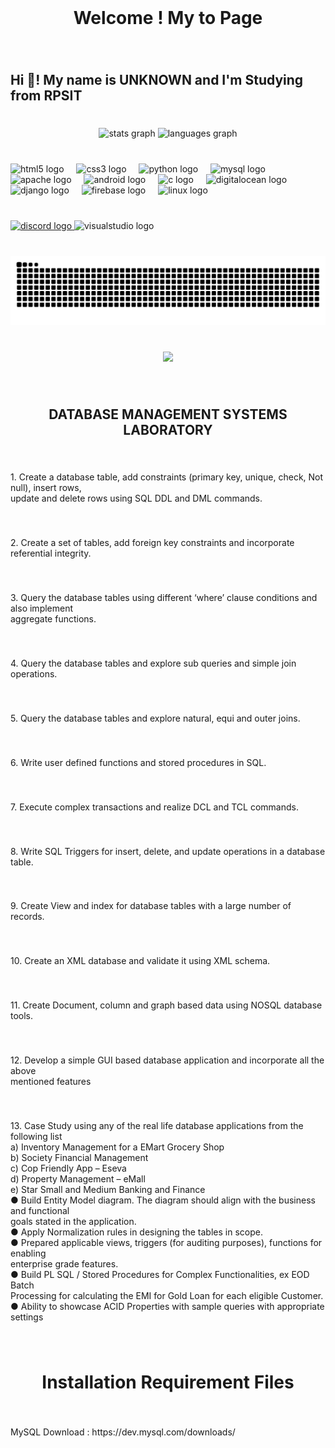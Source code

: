 <br clear="both">

<h1 align="center">Welcome ! My to Page</h1>

###

<br clear="both">

<h2 align="left">Hi 👋! My name is UNKNOWN and I'm Studying from RPSIT</h2>

###

<br clear="both">

<div align="center">
  <img src="https://github-readme-stats.vercel.app/api?username=UNKNOWNhacking&hide_title=false&hide_rank=false&show_icons=true&include_all_commits=true&count_private=true&disable_animations=false&theme=radical&locale=en&hide_border=false&custom_title=PUGALMANI%20A" height="120" alt="stats graph"  />
  <img src="https://github-readme-stats.vercel.app/api/top-langs?username=UNKNOWNhacking&locale=en&hide_title=false&layout=compact&card_width=320&langs_count=10&theme=radical&hide_border=false" height="110" alt="languages graph"  />
</div>

###

<br clear="both">

<div align="left">
  <img src="https://cdn.jsdelivr.net/gh/devicons/devicon/icons/html5/html5-original.svg" height="30" alt="html5 logo"  />
  <img width="12" />
  <img src="https://cdn.jsdelivr.net/gh/devicons/devicon/icons/css3/css3-original.svg" height="30" alt="css3 logo"  />
  <img width="12" />
  <img src="https://cdn.jsdelivr.net/gh/devicons/devicon/icons/python/python-original.svg" height="30" alt="python logo"  />
  <img width="12" />
  <img src="https://cdn.jsdelivr.net/gh/devicons/devicon/icons/mysql/mysql-original.svg" height="30" alt="mysql logo"  />
  <img width="12" />
  <img src="https://cdn.jsdelivr.net/gh/devicons/devicon/icons/apache/apache-original.svg" height="30" alt="apache logo"  />
  <img width="12" />
  <img src="https://cdn.jsdelivr.net/gh/devicons/devicon/icons/android/android-original.svg" height="30" alt="android logo"  />
  <img width="12" />
  <img src="https://cdn.jsdelivr.net/gh/devicons/devicon/icons/c/c-original.svg" height="30" alt="c logo"  />
  <img width="12" />
  <img src="https://cdn.jsdelivr.net/gh/devicons/devicon/icons/digitalocean/digitalocean-original.svg" height="30" alt="digitalocean logo"  />
  <img width="12" />
  <img src="https://cdn.jsdelivr.net/gh/devicons/devicon/icons/django/django-plain.svg" height="30" alt="django logo"  />
  <img width="12" />
  <img src="https://cdn.jsdelivr.net/gh/devicons/devicon/icons/firebase/firebase-plain.svg" height="30" alt="firebase logo"  />
  <img width="12" />
  <img src="https://cdn.jsdelivr.net/gh/devicons/devicon/icons/linux/linux-original.svg" height="30" alt="linux logo"  />
</div>

###

<br clear="both">

<div align="left">
  <a href="https://discord.gg/ey9AxfWAa2" target="_blank">
    <img src="https://img.shields.io/static/v1?message=Discord&logo=discord&label=&color=7289DA&logoColor=white&labelColor=&style=for-the-badge" height="35" alt="discord logo"  />
  </a>
  <img src="https://img.shields.io/static/v1?message=Visual%20Studio%20Marketplace&logo=visualstudio&label=&color=e2165e&logoColor=white&labelColor=&style=for-the-badge" height="35" alt="visualstudio logo"  />
</div>

###

<br clear="both">

<img src="https://github.com/UNKNOWNhacking/CS3481-DATABASE-MANAGEMENT-SYSTEMS-LABORATORY/blob/output/snake.svg" alt="Snake animation" />

###

<br clear="both">

<div align="center">
  <img src="https://profile-counter.glitch.me/UNKNOWNhacking/count.svg?"  />
</div>

###

<br clear="both">

<h2 align="center">DATABASE MANAGEMENT SYSTEMS LABORATORY</h2>

###

<br clear="both">

<p align="left">1. Create a database table, add constraints (primary key, unique, check, Not null), insert rows, <br>update and delete rows using SQL DDL and DML commands.</p>

###

<br clear="both">

<p align="left">2. Create a set of tables, add foreign key constraints and incorporate referential integrity.</p>

###

<br clear="both">

<p align="left">3. Query the database tables using different ‘where’ clause conditions and also implement <br>aggregate functions.</p>

###

<br clear="both">

<p align="left">4. Query the database tables and explore sub queries and simple join operations.</p>

###

<br clear="both">

<p align="left">5. Query the database tables and explore natural, equi and outer joins.</p>

###

<br clear="both">

<p align="left">6. Write user defined functions and stored procedures in SQL.</p>

###

<br clear="both">

<p align="left">7. Execute complex transactions and realize DCL and TCL commands.</p>

###

<br clear="both">

<p align="left">8. Write SQL Triggers for insert, delete, and update operations in a database table.</p>

###

<br clear="both">

<p align="left">9. Create View and index for database tables with a large number of records.</p>

###

<br clear="both">

<p align="left">10. Create an XML database and validate it using XML schema.</p>

###

<br clear="both">

<p align="left">11. Create Document, column and graph based data using NOSQL database tools.</p>

###

<br clear="both">

<p align="left">12.  Develop a simple GUI based database application and incorporate all the above<br>mentioned features</p>

###

<br clear="both">

<p align="left">13. Case Study using any of the real life database applications from the following list <br>a) Inventory Management for a EMart Grocery Shop <br>b) Society Financial Management <br>c) Cop Friendly App – Eseva <br>d) Property Management – eMall <br>e) Star Small and Medium Banking and Finance <br>● Build Entity Model diagram. The diagram should align with the business and functional <br>goals stated in the application. <br>● Apply Normalization rules in designing the tables in scope. <br>● Prepared applicable views, triggers (for auditing purposes), functions for enabling <br>enterprise grade features. <br>● Build PL SQL / Stored Procedures for Complex Functionalities, ex EOD Batch <br>Processing for calculating the EMI for Gold Loan for each eligible Customer. <br>● Ability to showcase ACID Properties with sample queries with appropriate settings</p>

###

<br clear="both">

<h1 align="center">Installation Requirement Files</h1>

###

<br clear="both">

<p align="left">MySQL Download : https://dev.mysql.com/downloads/</p>

###
